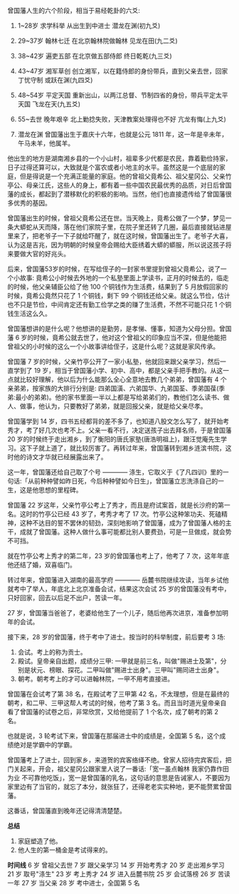 曾国藩人生的六个阶段，相当于易经乾卦的六爻:
1. 1~28岁   求学科举  从出生到中进士      潜龙在渊(初九爻)    
2. 29~37岁  翰林七迁  在北京翰林院做翰林   见龙在田(九二爻)
3. 38~42岁  遍吏五部  在北京做五部侍郎     终日乾乾(九三爻)
4. 43~47岁  湘军草创  创立湘军，以在籍侍郎的身份带兵，直到父亲去世，回家丁忧守制  或跃在渊(九四爻)
5. 48~54岁  平定天国  重新出山，以两江总督、节制四省的身份，带兵平定太平天国   飞龙在天(九五爻)
6. 55~去世  晚年艰辛  北上勦捻失败，天津教案处理得也不好  亢龙有悔(上九爻)

1. 潜龙在渊
曾国藩出生于嘉庆十六年，也就是公元 1811 年，这一年是辛未年，午马未羊，他属羊。

他出生的地方是湖南湘乡县的一个小山村，祖辈多少代都是农民，靠着勤俭持家，日子过得还算可以，大致就是个富农或者小地主的水平。虽然这是一个底层的家庭，但是得说是一个充满正能量的家庭。他的曾祖父竟希公、祖父星冈公、父亲竹亭公、母亲江氏，这些人的身上，都有着一些中国农民最优秀的品质，对日后曾国藩的成长，都起到了潜移默化的积极的影响。当然，他们也直接遗传给了曾国藩很多优秀的基因。

曾国藩出生的时候，曾祖父竟希公还在世。当天晚上，竟希公做了一个梦，梦见一条大蟒蛇从天而降，落在他们家院子里，在院子里还转了几圈，最后直接就钻进屋里来了，把老爷子一下子就给吓醒了，就在这时候，曾国藩出生了。老爷子大喜，认为这是吉兆，因为明朝的时候皇帝会赐给大臣绣着大蟒的蟒服，所以说这孩子将来要做大官的好兆头。

后来，曾国藩53岁的时候，在写给侄子的一封家书里提到曾祖父竟希公，说了一个小故事: 竟希公小时候去外地的一个私塾里面上学读书，正月的时候去的，临走的时候，他父亲辅臣公给了他 100 个铜钱作为生活费，结果到了 5 月放假回家的时候，竟希公竟然只花了 1 个铜钱，剩下 99 个铜钱还给父亲。就这么节俭，估计也不只是节俭，中间肯定还有勤工俭学之类的赚了生活费，不然不可能只花 1 个铜钱生活这么久。

曾国藩想讲的是什么呢？他想讲的是勤劳，是孝悌、懂事，知道为父母分担。曾国藩 6 岁的时候，竟希公就去世了，他对这个曾祖父的印象应当不深，但是他能把曾祖父的小时候的这么一个小故事讲给侄子，这是什么呢？这就是家风传承。

曾国藩 7 岁的时候，父亲竹亭公开了一家小私塾，他就回来跟父亲学习，然后一直学到了 19 岁，相当于曾国藩小学、初中、高中，都是父亲手把手教的。从这一点就比较好理解，他以后为什么能那么全心全意地去教几个弟弟，曾国藩有 4 个亲弟弟，按家族的大排行分别是: 四弟国潢、六弟国华、九弟国荃、季弟国葆(季弟:最小的弟弟)。他的家书里面一半以上都是写给弟弟们的，教他们怎么读书、做人、做事，他认为，只要教好了弟弟，就是回报父亲，就是给父亲尽孝。

曾国藩学到 14 岁，四书五经都背的差不多了，也知道八股文怎么写了，就开始考秀才，考了好几次也考不上。父亲一看不行，决定送孩子出去拜名师，于是曾国藩 20 岁的时候终于走出湘乡，到了衡阳的唐氏家塾(唐浩明祖上)，跟汪觉庵先生学习。这下子就上道了，就比较厉害了。再转过年来，曾国藩转到湘乡涟滨书院，这时他的诗文才华就已经展露出来了。

这一年，曾国藩还给自己取了个号 ———— 涤生，它取义于《了凡四训》里的一句话:「从前种种譬如昨日死，今后种种譬如今日生」，曾国藩立志洗涤自己的一生，这是他思想的里程碑。

曾国藩 22 岁这年，父亲竹亭公考上了秀才，而且是府试案首，就是长沙府的第一名。这时的竹亭公已经 43 岁了，考秀才考了 17 次。竹亭公这种笨功夫、死磕精神，这种不达目的誓不罢休的韧劲，深刻地影响了曾国藩，成为了曾国藩人格的主干，成就了曾国藩。这种人做什么事可能都比别人要费劲，可是一旦做成，就会势不可挡。

就在竹亭公考上秀才的第二年，23 岁的曾国藩也考上了，他考了 7 次，这年年底他还结了婚，双喜临门。

转过年来，曾国藩进入湖南的最高学府 ———— 岳麓书院继续攻读，当年乡试他就考中了举人，年底北上北京准备会试，结果这次会试 25 岁的曾国藩没有考中，只好回家，回去以后足不出户，苦读一年。

27 岁，曾国藩当爸爸了，老婆给他生了一个儿子，随后他再次进京，准备参加明年的会试。

接下来，28 岁的曾国藩，终于考中了进士。按当时的科举制度，前后要考 3 场: 
1. 会试。考上的称为贡士。
2. 殿试。皇帝亲自出题，成绩分三甲: 一甲就是前三名，叫做"赐进士及第"，分别是状元、榜眼、探花。二甲叫做"赐进士出身"。三甲叫"赐同进士出身"。
3. 朝考。朝考考上的才可以进翰林院，一甲不用考直接进。
  
曾国藩在会试考了第 38 名，在殿试考了三甲第 42 名，不太理想，但是在最终的朝考，和二甲、三甲这帮人考试的时候，他考了第 3 名。而且当时道光皇帝亲自看了曾国藩的试卷之后，非常欣赏，又给他提前了 1 个名次，成了朝考的第 2 名。

也就是说，3 轮考试下来，曾国藩在那届进士中的成绩是，全国第 5 名，这个成绩绝对是学霸中的学霸。

曾国藩考上了进士，回到家乡，来道贺的宾客络绎不绝。曾家人招待完宾客后，把门关起来，开会，祖父星冈公跟家里人说了一番话:「宽一虽点翰林 我家仍靠作田为业 不可靠他吃饭」，宽一是曾国藩的乳名，这句话的意思是告诫家人，不要因为家里边有了当官的，就忘了本分，就张狂了，还得老老实实种地，更不能赘累曾国藩。

这番话，曾国藩直到晚年还记得清清楚楚。

**总结**
1. 家庭塑造了他。
2. 他人生的第一桶金是考试得来的。

**时间线**
6 岁   曾祖父去世
7 岁   跟父亲学习
14 岁  开始考秀才
20 岁  走出湘乡学习
21 岁  取号"涤生"
23 岁  考上秀才
24 岁  进入岳麓书院
25 岁  会试落榜
26 岁  苦读一年
27 岁  当父亲
28 岁  考中进士，全国第 5 名
